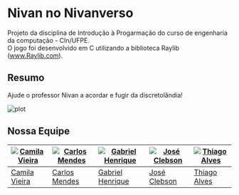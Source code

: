 # Nivan no Nivanverso
Projeto da disciplina de Introdução à Progarmação do curso de engenharia da computação - CIn/UFPE.  
O jogo foi desenvolvido em C utilizando a biblioteca Raylib (www.Raylib.com).

## Resumo
Ajude o professor Nivan a acordar e fugir da discretolândia!  

![plot](./readmefiles/demo.gif)

## Nossa Equipe

| [![Camila Vieira](https://avatars.githubusercontent.com/u/82523340?v=3&s=90)](https://github.com/camilab-vieira) | [![Carlos Mendes](https://avatars.githubusercontent.com/u/59201335?v=3&s=90)](https://github.com/cebms) | [![Gabriel Henrique](https://avatars.githubusercontent.com/u/95724819?v=3&s=90)](https://github.com/ghpereira1) | [![José Clebson](https://avatars.githubusercontent.com/u/95928023?v=3&s=90)](https://github.com/clebs0n) | [![Thiago Alves](https://avatars.githubusercontent.com/u/61519104?v=3&s=90)](https://github.com/Thijalves) |
|---|---|---|---|---|
| [Camila Vieira](https://github.com/camilab-vieira) | [Carlos Mendes](https://github.com/cebms) | [Gabriel Henrique](https://github.com/ghpereira1)  | [José Clebson](https://github.com/clebs0n) | [Thiago Alves](https://github.com/Thijalves) |
